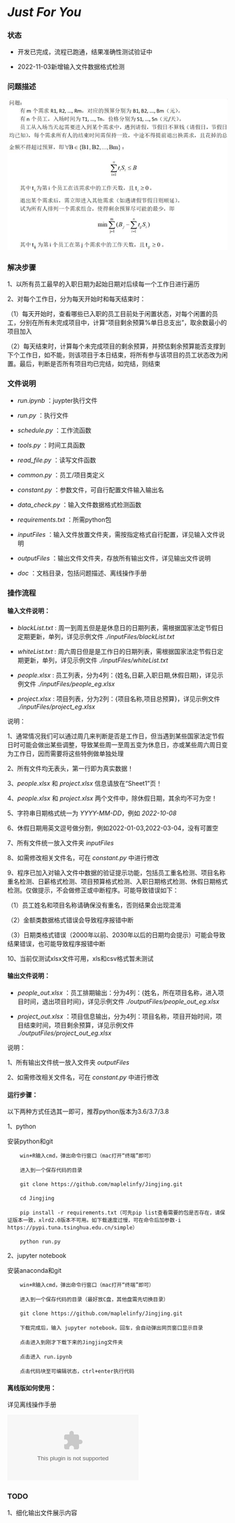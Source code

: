 
# _Just For You_

### 状态

* 开发已完成，流程已跑通，结果准确性测试验证中

* 2022-11-03新增输入文件数据格式检测

### 问题描述

![问题描述](https://github.com/maplelinfy/Jingjing/blob/master/doc/%E9%97%AE%E9%A2%98%E6%8F%8F%E8%BF%B0.jpg)

### 解决步骤

1、以所有员工最早的入职日期为起始日期对后续每一个工作日进行遍历

2、对每个工作日，分为每天开始时和每天结束时：

（1）每天开始时，查看哪些已入职的员工目前处于闲置状态，对每个闲置的员工，分别在所有未完成项目中，计算“项目剩余预算%单日总支出”，取余数最小的项目加入

（2）每天结束时，计算每个未完成项目的剩余预算，并预估剩余预算能否支撑到下个工作日，如不能，则该项目于本日结束，将所有参与该项目的员工状态改为闲置。最后，判断是否所有项目均已完结，如完结，则结束

### 文件说明

* _run.ipynb_ ：juypter执行文件

* _run.py_ ：执行文件

* _schedule.py_ ：工作流函数

* _tools.py_ ：时间工具函数

* _read_file.py_ ：读写文件函数

* _common.py_ ：员工/项目类定义

* _constant.py_ ：参数文件，可自行配置文件输入输出名

* _data_check.py_ ：输入文件数据格式检测函数

* _requirements.txt_ ：所需python包

* _inputFiles_ ：输入文件放置文件夹，需按指定格式自行配置，详见输入文件说明

* _outputFiles_ ：输出文件文件夹，存放所有输出文件，详见输出文件说明

* _doc_ ：文档目录，包括问题描述、离线操作手册

### 操作流程

#### 输入文件说明：

* _blackList.txt_ : 周一到周五但是是休息日的日期列表，需根据国家法定节假日定期更新，单列，详见示例文件 _./inputFiles/blackList.txt_

* _whiteList.txt_ : 周六周日但是是工作日的日期列表，需根据国家法定节假日定期更新，单列，详见示例文件 _./inputFiles/whiteList.txt_

* _people.xlsx_ : 员工列表，分为4列：{姓名,日薪,入职日期,休假日期}，详见示例文件 _./inputFiles/people_eg.xlsx_

* _project.xlsx_ : 项目列表，分为2列：{项目名称,项目总预算}，详见示例文件 _./inputFiles/project_eg.xlsx_

说明：

1、通常情况我们可以通过周几来判断是否是工作日，但当遇到某些国家法定节假日时可能会做出某些调整，导致某些周一至周五变为休息日，亦或某些周六周日变为工作日，因而需要将这些特例做单独处理

2、所有文件均无表头，第一行即为真实数据！

3、_people.xlsx_ 和 _project.xlsx_ 信息请放在“Sheet1”页！

4、_people.xlsx_ 和 _project.xlsx_ 两个文件中，除休假日期，其余均不可为空！

5、字符串日期格式统一为 _YYYY-MM-DD_，例如 _2022-10-08_

6、休假日期用英文逗号做分割，例如2022-01-03,2022-03-04，没有可置空

7、所有文件统一放入文件夹 _inputFiles_

8、如需修改相关文件名，可在 _constant.py_ 中进行修改

9、程序已加入对输入文件中数据的验证提示功能，包括员工重名检测、项目名称重名检测、日薪格式检测、项目预算格式检测、入职日期格式检测、休假日期格式检测。仅做提示，不会做修正或中断程序。可能导致错误如下：

（1）员工姓名和项目名称请确保没有重名，否则结果会出现混淆

（2）金额类数据格式错误会导致程序报错中断

（3）日期类格式错误（2000年以前、2030年以后的日期均会提示）可能会导致结果错误，也可能导致程序报错中断

10、当前仅测试xlsx文件可用，xls和csv格式暂未测试

#### 输出文件说明：

* _people_out.xlsx_ ：员工排期输出：分为4列：{姓名，所在项目名称，进入项目时间，退出项目时间}，详见示例文件 _./outputFiles/people_out_eg.xlsx_

* _project_out.xlsx_ ：项目信息输出，分为4列：项目名称，项目开始时间，项目结束时间，项目剩余预算，详见示例文件 _./outputFiles/project_out_eg.xlsx_

说明：

1、所有输出文件统一放入文件夹 _outputFiles_

2、如需修改相关文件名，可在 _constant.py_ 中进行修改

#### 运行步骤：

以下两种方式任选其一即可，推荐python版本为3.6/3.7/3.8

1、python

安装python和git

        win+R输入cmd，弹出命令行窗口（mac打开“终端”即可）

        进入到一个保存代码的目录

        git clone https://github.com/maplelinfy/Jingjing.git

        cd Jingjing

        pip install -r requirements.txt（可先pip list查看需要的包是否存在，请保证版本一致，xlrd2.0版本不可用。如下载速度过慢，可在命令后加参数-i https://pypi.tuna.tsinghua.edu.cn/simple）

        python run.py

2、jupyter notebook

安装anaconda和git

        win+R输入cmd，弹出命令行窗口（mac打开“终端”即可）

        进入到一个保存代码的目录（最好放C盘，其他盘需先切换目录）

        git clone https://github.com/maplelinfy/Jingjing.git

        下载完成后，输入 jupyter notebook，回车，会自动弹出网页窗口显示目录

        点击进入到刚才下载下来的Jingjing文件夹

        点击进入 run.ipynb

        点击代码块至可编辑状态，ctrl+enter执行代码

#### 离线版如何使用：

详见离线操作手册

![离线操作手册](https://github.com/maplelinfy/Jingjing/blob/master/doc/%E7%A6%BB%E7%BA%BF%E6%93%8D%E4%BD%9C%E6%89%8B%E5%86%8C.docx)

### TODO

1、细化输出文件展示内容
